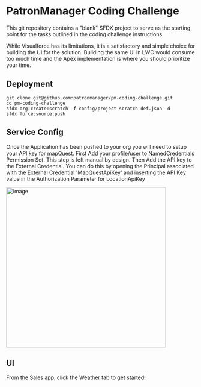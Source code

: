 # PatronManager Coding Challenge

This git repository contains a "blank" SFDX project to serve as the starting point for the tasks outlined in the coding challenge instructions.

While Visualforce has its limitations, it is a satisfactory and simple choice for building the UI for the solution. Building the same UI in LWC would consume too much time and the Apex implementation is where you should prioritize your time.

## Deployment

```
git clone git@github.com:patronmanager/pm-coding-challenge.git
cd pm-coding-challenge
sfdx org:create:scratch -f config/project-scratch-def.json -d
sfdx force:source:push
```

## Service Config
Once the Application has been pushed to your org you will need to setup your API key for mapQuest. First Add your profile/user to NamedCredentials Permission Set. This step is left manual by design.
Then Add the API key to the External Credential. You can do this by opening the Principal associated with the External Credential 'MapQuestApiKey' and inserting the API Key value in the Authorization Parameter for LocationApiKey

<img width="425" alt="image" src="https://github.com/techheadnick/patronChallenge/assets/29713250/dfb5444a-9a99-41f4-9e73-8976025a196f">

## UI
From the Sales app, click the Weather tab to get started!
